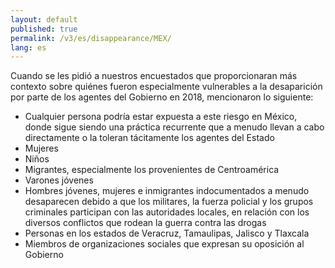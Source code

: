 ```yaml
---
layout: default
published: true
permalink: /v3/es/disappearance/MEX/
lang: es
---
```


Cuando se les pidió a nuestros encuestados que proporcionaran más contexto sobre quiénes fueron especialmente vulnerables a la desaparición por parte de los agentes del Gobierno en 2018, mencionaron lo siguiente:
-	Cualquier persona podría estar expuesta a este riesgo en México, donde sigue siendo una práctica recurrente que a menudo llevan a cabo directamente o la toleran tácitamente los agentes del Estado
-	Mujeres
-	Niños
-	Migrantes, especialmente los provenientes de Centroamérica
-	Varones jóvenes
-	Hombres jóvenes, mujeres e inmigrantes indocumentados a menudo desaparecen debido a que los militares, la fuerza policial y los grupos criminales participan con las autoridades locales, en relación con los diversos conflictos que rodean la guerra contra las drogas
-	Personas en los estados de Veracruz, Tamaulipas, Jalisco y Tlaxcala
-	Miembros de organizaciones sociales que expresan su oposición al Gobierno

